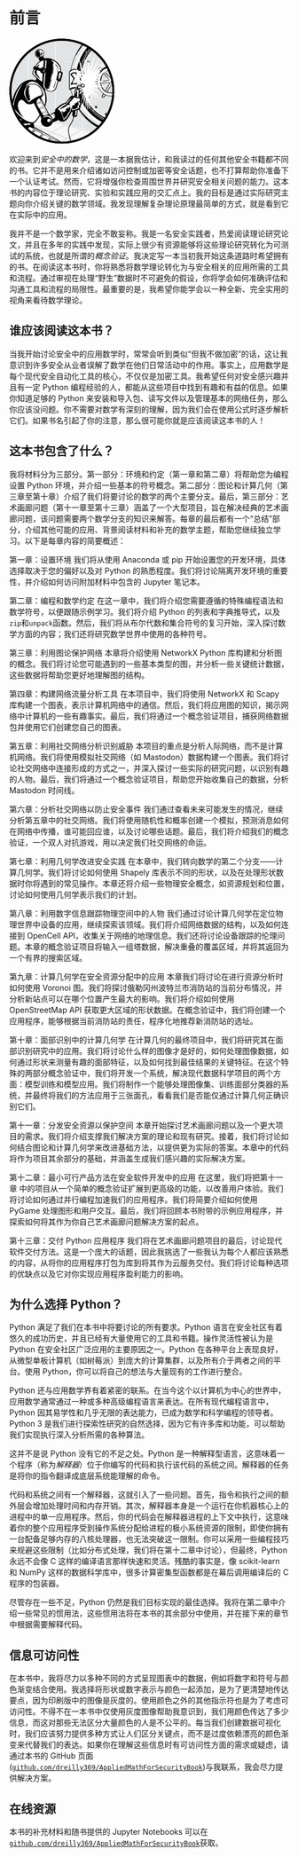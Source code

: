 # 前言

![](img/chapterart.png)

欢迎来到*安全中的数学*，这是一本据我估计，和我读过的任何其他安全书籍都不同的书。它并不是用来介绍诸如访问控制或加密等安全话题，也不打算帮助你准备下一个认证考试。然而，它将增强你检查周围世界并研究安全相关问题的能力。这本书的内容位于理论研究、实验和实践应用的交汇点上。我的目标是通过实际研究主题向你介绍关键的数学领域。我发现理解复杂理论原理最简单的方式，就是看到它在实际中的应用。

我并不是一个数学家，完全不敢妄称。我是一名安全实践者，热爱阅读理论研究论文，并且在多年的实践中发现，实际上很少有资源能够将这些理论研究转化为可测试的系统，也就是所谓的*概念验证*。我决定写一本当初我开始这条道路时希望拥有的书。在阅读这本书时，你将熟悉将数学理论转化为与安全相关的应用所需的工具和流程。通过审视在处理“野生”数据时不可避免的假设，你将学会如何准确评估和沟通工具和流程的局限性。最重要的是，我希望你能学会以一种全新、完全实用的视角来看待数学理论。

## 谁应该阅读这本书？

当我开始讨论安全中的应用数学时，常常会听到类似“但我不做加密”的话，这让我意识到许多安全从业者误解了数学在他们日常活动中的作用。事实上，应用数学是每个现代安全自动化工具的核心，不仅仅是加密工具。我希望任何对安全感兴趣并且有一定 Python 编程经验的人，都能从这些项目中找到有趣和有益的信息。如果你知道足够的 Python 来安装和导入包、读写文件以及管理基本的网络任务，那么你应该没问题。你不需要对数学有深刻的理解，因为我们会在使用公式时逐步解析它们。如果书名引起了你的注意，那么很可能你就是应该阅读这本书的人！

## 这本书包含了什么？

我将材料分为三部分。第一部分：环境和约定（第一章和第二章）将帮助您为编程设置 Python 环境，并介绍一些基本的符号概念。第二部分：图论和计算几何（第三章至第十章）介绍了我们将要讨论的数学的两个主要分支。最后，第三部分：艺术画廊问题（第十一章至第十三章）涵盖了一个大型项目，旨在解决经典的艺术画廊问题，该问题需要两个数学分支的知识来解答。每章的最后都有一个“总结”部分，介绍其他可能的应用、背景阅读材料和补充的数学主题，帮助您继续独立学习。以下是每章内容的简要概述：

第一章：设置环境 我们将从使用 Anaconda 或 pip 开始设置您的开发环境，具体选择取决于您的偏好以及对 Python 的熟悉程度。我们将讨论隔离开发环境的重要性，并介绍如何访问附加材料中包含的 Jupyter 笔记本。

第二章：编程和数学约定 在这一章中，我们将介绍您需要遵循的特殊编程语法和数学符号，以便跟随示例学习。我们将介绍 Python 的列表和字典推导式，以及`zip`和`unpack`函数。然后，我们将从布尔代数和集合符号的复习开始，深入探讨数学方面的内容；我们还将研究数学世界中使用的各种符号。

第三章：利用图论保护网络 本章将介绍使用 NetworkX Python 库构建和分析图的概念。我们将讨论您可能遇到的一些基本类型的图，并分析一些关键统计数据，这些数据将帮助您更好地理解图的结构。

第四章：构建网络流量分析工具 在本项目中，我们将使用 NetworkX 和 Scapy 库构建一个图表，表示计算机网络中的通信。然后，我们将应用图的知识，揭示网络中计算机的一些有趣事实。最后，我们将通过一个概念验证项目，捕获网络数据包并使用它们创建您自己的图表。

第五章：利用社交网络分析识别威胁 本项目的重点是分析人际网络，而不是计算机网络。我们将使用模拟社交网络（如 Mastodon）数据构建一个图表。我们将讨论社交网络中连接形成的方式之一，并深入探讨一些实际的研究问题，以识别有趣的人物。最后，我们将通过一个概念验证项目，帮助您开始收集自己的数据，分析 Mastodon 时间线。

第六章：分析社交网络以防止安全事件 我们通过查看未来可能发生的情况，继续分析第五章中的社交网络。我们将使用随机性和概率创建一个模拟，预测消息如何在网络中传播，谁可能回应谁，以及讨论哪些话题。最后，我们将介绍我们的概念验证，一个双人对抗游戏，用以决定我们社交网络的命运。

第七章：利用几何学改进安全实践 在本章中，我们转向数学的第二个分支——计算几何学。我们将讨论如何使用 Shapely 库表示不同的形状，以及在处理形状数据时你将遇到的常见操作。本章还将介绍一些物理安全概念，如资源规划和位置，讨论如何使用几何学表示我们的计划。

第八章：利用数字信息跟踪物理空间中的人物 我们通过讨论计算几何学在定位物理世界中设备的应用，继续探索该领域。我们将介绍网络数据的结构，以及如何连接到 OpenCell API，收集关于网络的地理信息。我们还将讨论设备跟踪的伦理问题。本章的概念验证项目将输入一组塔数据，解决重叠的覆盖区域，并将其返回为一个有界的搜索区域。

第九章：计算几何学在安全资源分配中的应用 本章我们将讨论在进行资源分析时如何使用 Voronoi 图。我们将探讨俄勒冈州波特兰市消防站的当前分布情况，并分析新站点可以在哪个位置产生最大的影响。我们将介绍如何使用 OpenStreetMap API 获取更大区域的形状数据。在概念验证中，我们将创建一个应用程序，能够根据当前消防站的责任，程序化地推荐新消防站的选址。

第十章：面部识别中的计算几何学 在计算几何的最终项目中，我们将研究其在面部识别研究中的应用。我们将讨论什么样的图像才是好的，如何处理图像数据，如何通过形状来测量有趣的面部特征，以及如何找到最佳结果的关键特征。在这个特殊的两部分概念验证中，我们将开发一个系统，解决现代数据科学项目的两个方面：模型训练和模型应用。我们将制作一个能够处理图像集、训练面部分类器的系统，并最终将我们的方法应用于三张面孔，看看我们是否能仅通过计算几何正确识别它们。

第十一章：分发安全资源以保护空间 本章开始探讨艺术画廊问题以及一个更大项目的需求。我们将介绍支撑我们解决方案的理论和现有研究。接着，我们将讨论如何结合图论和计算几何学来改进基础方法，以提供更为实际的答案。本章中的代码将作为项目其余部分的基础，并涵盖生成我们感兴趣的实际解决方案。

第十二章：最小可行产品方法在安全软件开发中的应用 在这里，我们将把第十一章 中的项目从一个简单的概念验证扩展到更高级的功能，以改善用户体验。我们将讨论如何通过并行编程加速我们的应用程序。我们将简要介绍如何使用 PyGame 处理图形和用户交互。最后，我们将回顾本书附带的示例应用程序，并探索如何将其作为你自己艺术画廊问题解决方案的起点。

第十三章：交付 Python 应用程序 我们将在艺术画廊问题项目的最后，讨论现代软件交付方法。这是一个庞大的话题，因此我挑选了一些我认为每个人都应该熟悉的内容，从将你的应用程序打包为库到将其作为云服务交付。我们将讨论每种选项的优缺点以及它对你实现应用程序盈利能力的影响。

## 为什么选择 Python？

Python 满足了我们在本书中将要讨论的所有要求。Python 语言在安全社区有着悠久的成功历史，并且已经有大量使用它的工具和书籍。操作灵活性被认为是 Python 在安全社区广泛应用的主要原因之一。Python 在各种平台上表现良好，从微型单板计算机（如树莓派）到庞大的计算集群，以及所有介于两者之间的平台。使用 Python，你可以将自己的想法与大量现有的工作进行整合。

Python 还与应用数学界有着紧密的联系。在当今这个以计算机为中心的世界中，应用数学通常通过一种或多种高级编程语言来表达。在所有现代编程语言中，Python 因其易学性和几乎无限的表达能力，已成为数学和科学编程的领导者。Python 3 是我们进行探索性研究的自然选择，因为它有许多库和功能，可以帮助我们实现执行深入分析所需的各种算法。

这并不是说 Python 没有它的不足之处。Python 是一种解释型语言，这意味着一个程序（称为*解释器*）位于你编写的代码和执行该代码的系统之间。解释器的任务是将你的指令翻译成底层系统能理解的命令。

代码和系统之间有一个解释器，这就引入了一些问题。首先，指令和执行之间的额外层会增加处理时间和内存开销。其次，解释器本身是一个运行在你机器核心上的进程中的单一应用程序。然后，你的代码会在解释器进程的上下文中执行，这意味着你的整个应用程序受到操作系统分配给进程的极小系统资源的限制，即使你拥有一台配备足够内存的八核处理器，也无法突破这一限制。你可以采用一些编程技巧来规避这些限制（比如分布式处理，我们将在第十二章中讨论），但最终，Python 永远不会像 C 这样的编译语言那样快速和灵活。残酷的事实是，像 scikit-learn 和 NumPy 这样的数据科学库中，很多计算密集型函数都是在幕后调用编译后的 C 程序的包装器。

尽管存在一些不足，Python 仍然是我们目标实现的最佳选择。我将在第二章中介绍一些常见的惯用法，这些惯用法将在本书的其余部分中使用，并在接下来的章节中根据需要解释代码。

## 信息可访问性

在本书中，我将尽力以多种不同的方式呈现图表中的数据，例如将数字和符号与颜色渐变结合使用。我选择将形状或数字表示与颜色一起添加，是为了更清楚地传达要点，因为印刷版中的图像是灰度的。使用颜色之外的其他指示符也是为了考虑可访问性。不得不在一本书中仅使用灰度图像帮助我意识到，我们用颜色传达了多少信息，而这对那些无法区分大量颜色的人是不公平的。每当我们创建数据可视化时，我们应该努力提供多种方式让人们区分关键点，而不是过度依赖漂亮的颜色渐变来代替我们的表达。如果你在理解这些信息时有可访问性方面的需求或疑虑，请通过本书的 GitHub 页面([`github.com/dreilly369/AppliedMathForSecurityBook`](https://github.com/dreilly369/AppliedMathForSecurityBook))与我联系，我会尽力提供解决方案。

## 在线资源

本书的补充材料和随书提供的 Jupyter Notebooks 可以在[`github.com/dreilly369/AppliedMathForSecurityBook`](https://github.com/dreilly369/AppliedMathForSecurityBook)获取。

